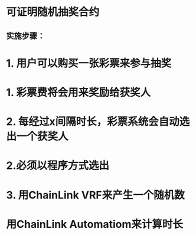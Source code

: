 # 可证明随机抽奖合约

## 实施步骤：
# 1. 用户可以购买一张彩票来参与抽奖
#       1. 彩票费将会用来奖励给获奖人
# 2. 每经过x间隔时长，彩票系统会自动选出一个获奖人
#       2.必须以程序方式选出
# 3. 用ChainLink VRF来产生一个随机数
#    用ChainLink Automatiom来计算时长